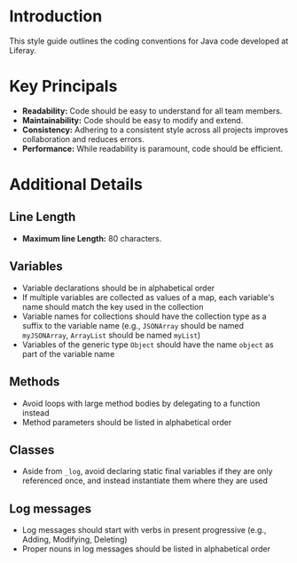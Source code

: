 # Introduction

This style guide outlines the coding conventions for Java code developed at Liferay.

# Key Principals

* **Readability:** Code should be easy to understand for all team members.
* **Maintainability:** Code should be easy to modify and extend.
* **Consistency:** Adhering to a consistent style across all projects improves
  collaboration and reduces errors.
* **Performance:** While readability is paramount, code should be efficient.

# Additional Details

## Line Length

* **Maximum line Length:** 80 characters.

## Variables

* Variable declarations should be in alphabetical order
* If multiple variables are collected as values of a map, each variable's name should match the key used in the collection
* Variable names for collections should have the collection type as a suffix to the variable name (e.g., `JSONArray` should be named `myJSONArray`, `ArrayList` should be named `myList`)
* Variables of the generic type `Object` should have the name `object` as part of the variable name

## Methods

* Avoid loops with large method bodies by delegating to a function instead
* Method parameters should be listed in alphabetical order

## Classes

* Aside from `_log`, avoid declaring static final variables if they are only referenced once, and instead instantiate them where they are used

## Log messages

* Log messages should start with verbs in present progressive (e.g., Adding, Modifying, Deleting)
* Proper nouns in log messages should be listed in alphabetical order
